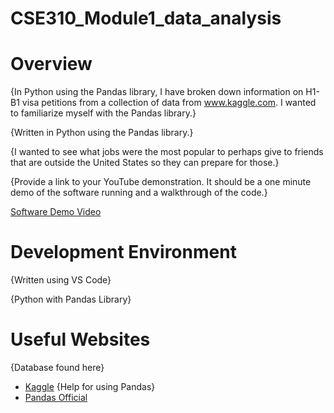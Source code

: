 # CSE310_Module1_data_analysis
# Overview

{In Python using the Pandas library, I have broken down information on H1-B1 visa petitions from a collection of data from www.kaggle.com. I wanted to familiarize myself with the Pandas library.}

{Written in Python using the Pandas library.}

{I wanted to see what jobs were the most popular to perhaps give to friends that are outside the United States so they can prepare for those.}

{Provide a link to your YouTube demonstration.  It should be a one minute demo of the software running and a walkthrough of the code.}

[Software Demo Video](http://youtube.link.goes.here)

# Development Environment

{Written using VS Code}

{Python with Pandas Library}

# Useful Websites

{Database found here}
* [Kaggle](https://www.kaggle.com/datasets/jishnukoliyadan/lca-programs-h1b-h1b1-e3-visa-petitions)
{Help for using Pandas}
* [Pandas Official](https://pandas.pydata.org/docs/getting_started/intro_tutorials/index.html)
